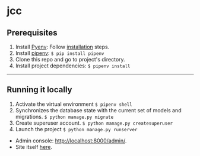 # jcc

## Prerequisites
1. Install [Pyenv](https://github.com/pyenv/pyenv):
   Follow [installation](https://github.com/pyenv/pyenv#installation) steps.
2. Install [pipenv](https://pipenv.pypa.io/en/latest/):
   `$ pip install pipenv`
3. Clone this repo and go to project's directory.
4. Install project dependencies:
   `$ pipenv install`
___
## Running it locally
1. Activate the virtual environment
   `$ pipenv shell`
2. Synchronizes the database state with the current set of models and migrations.
   `$ python manage.py migrate`
3. Create superuser account.
   `$ python manage.py createsuperuser`
4. Launch the project
   `$ python manage.py runserver`

- Admin console: [http://localhost:8000/admin/](http://localhost:8000/admin/).
- Site itself [here](http://localhost:8000/jcc/stations).